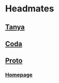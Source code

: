 # Headmates

## [Tanya](https://tanyalebean.github.io/headmates/Tanya)

## [Coda](https://tanyalebean.github.io/headmates/Coda)

## [Proto](https://tanyalebean.github.io/headmates/Proto)

### [Homepage](https://tanyalebean.github.io)